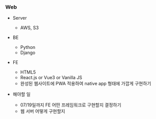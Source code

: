 ### Web
- Server
    - AWS, S3

- BE
    - Python
    - Django

- FE
    - HTML5
    - React.js or Vue3 or Vanilla JS
    - 완성된 웹사이트에 PWA 적용하여 native app 형태에 가깝게 구현하기

- 해야할 일
    - 07/19일까지 FE 어떤 프레임워크로 구현할지 결정하기
    - 웹 서버 어떻게 구현할지